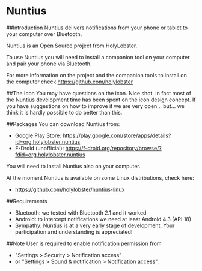 Nuntius
===================================

##Introduction
Nuntius delivers notifications from your phone or tablet to your computer over Bluetooth.

Nuntius is an Open Source project from HolyLobster.

To use Nuntius you will need to install a companion tool on your computer and pair your phone via Bluetooth.

For more information on the project and the companion tools to install on the computer check https://github.com/holylobster

##The Icon
You may have questions on the icon. Nice shot.
In fact most of the Nuntius development time has been spent on the icon design concept.
If you have suggestions on how to improve it we are very open... but... we think it is hardly possible to do better than this.

##Packages
You can download Nuntius from:
* Google Play Store: https://play.google.com/store/apps/details?id=org.holylobster.nuntius
* F-Droid (unofficial): https://f-droid.org/repository/browse/?fdid=org.holylobster.nuntius

You will need to install Nuntius also on your computer.

At the moment Nuntius is available on some Linux distributions, check here:
* https://github.com/holylobster/nuntius-linux

##Requirements
* Bluetooth: we tested with Bluetooth 2.1 and it worked
* Android: to intercept notifications we need at least Android 4.3 (API 18)
* Sympathy: Nuntius is at a very early stage of development. Your participation and understanding is appreciated!

##Note
User is required to enable notification permission from
* "Settings > Security > Notification access"
* or "Settings > Sound & notification > Notification access".
